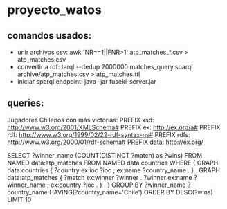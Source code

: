 # proyecto_watos
## comandos usados:
- unir archivos csv: awk 'NR==1||FNR>1' atp_matches_*.csv > atp_matches.csv
- convertir a rdf: tarql --dedup 2000000 matches_query.sparql archive/atp_matches.csv > atp_matches.ttl
- iniciar sparql endpoint: java -jar fuseki-server.jar

## queries:
Jugadores Chilenos con más victorias:
PREFIX xsd: <http://www.w3.org/2001/XMLSchema#>
PREFIX ex:  <http://ex.org/a#>
PREFIX rdf: <http://www.w3.org/1999/02/22-rdf-syntax-ns#>
PREFIX rdfs: <http://www.w3.org/2000/01/rdf-schema#>
PREFIX data:  <http://ex.org/>

SELECT ?winner_name (COUNT(DISTINCT ?match) as ?wins) 
FROM NAMED data:atp_matches
FROM NAMED data:countries
WHERE {
  GRAPH data:countries {
    ?country ex:ioc ?ioc ;
             ex:name ?country_name .
  } .
  GRAPH data:atp_matches {
    ?match ex:winner ?winner .
    ?winner ex:name ?winner_name ;
            ex:country ?ioc .
  } .
}
GROUP BY ?winner_name ?country_name
HAVING(?country_name='Chile') 
ORDER BY DESC(?wins)
LIMIT 10
